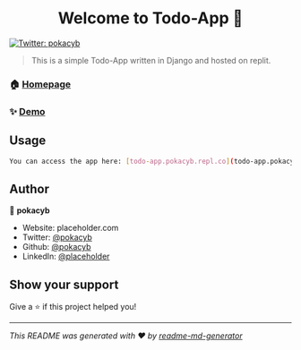 <h1 align="center">Welcome to Todo-App 👋</h1>
<p>
  <a href="https://twitter.com/pokacyb" target="_blank">
    <img alt="Twitter: pokacyb" src="https://img.shields.io/twitter/follow/pokacyb.svg?style=social" />
  </a>
</p>

> This is a simple Todo-App written in Django and hosted on replit.

### 🏠 [Homepage](todo-app.pokacyb.repl.co)

### ✨ [Demo](todo-app.pokacyb.repl.co)

## Usage

```sh
You can access the app here: [todo-app.pokacyb.repl.co](todo-app.pokacyb.repl.co). 
```

## Author

👤 **pokacyb**

* Website: placeholder.com
* Twitter: [@pokacyb](https://twitter.com/pokacyb)
* Github: [@pokacyb](https://github.com/pokacyb)
* LinkedIn: [@placeholder](https://linkedin.com/in/placeholder)

## Show your support

Give a ⭐️ if this project helped you!

***
_This README was generated with ❤️ by [readme-md-generator](https://github.com/kefranabg/readme-md-generator)_